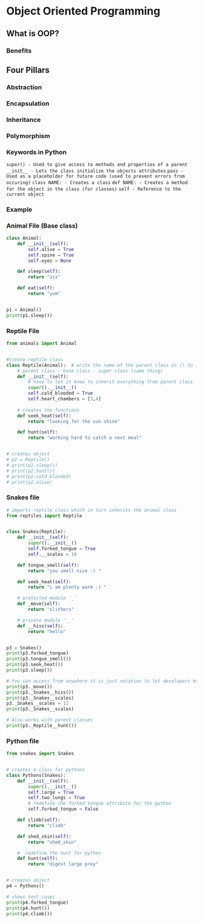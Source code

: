 # Object Oriented Programming

## What is OOP?

### Benefits

## Four Pillars

### Abstraction
### Encapsulation
### Inheritance
### Polymorphism

### Keywords in Python
`super() - Used to give access to methods and properties of a parent`
`__init__ - Lets the class initialize the objects attributes`
`pass - Used as a placeholder for future code (used to prevent errors from occuring)`
`class NAME: - Creates a class`
`def NAME: - Creates a method for the object in the class (for classes)`
`self - Reference to the current object`


### Example

### Animal File (Base class)
```python
class Animal:
    def __init__(self):
        self.alive = True
        self.spine = True
        self.eyes = None

    def sleep(self):
        return "zzz"

    def eat(self):
        return "yum"


p1 = Animal()
print(p1.sleep())
```
### Reptile File
```python
from animals import Animal


#create reptile class
class Reptile(Animal):  # write the name of the parent class in () to inherit
    # parent class - base class - super class (same thing)
    def __init__(self):
        # have to let it know to inherit everything from parent class
        super().__init__()
        self.cold_blooded = True
        self.heart_chambers = [3,4]
    
    # creates the functions
    def seek_heat(self):
        return "looking for the sun shine"

    def hunt(self):
        return "working hard to catch a next meal"


# creates object
# p2 = Reptile()
# print(p2.sleep())
# print(p2.hunt())
# print(p2.cold_blooded)
# print(p2.alive)
```
### Snakes file
```python
# imports reptile class which in turn inherits the animal class
from reptiles import Reptile


class Snakes(Reptile):
    def __init__(self):
        super().__init__()
        self.forked_tongue = True
        self.__scales = 10

    def tongue_smell(self):
        return "you smell nice :) "

    def seek_heat(self):
        return "i am plenty warm :) "

    # protected module '_'
    def _move(self):
        return "slithers"

    # private module '__'
    def __hiss(self):
        return "hello"


p3 = Snakes()
print(p3.forked_tongue)
print(p3.tongue_smell())
print(p3.seek_heat())
print(p3.sleep())

# You can access from anywhere it is just notation to let developers know  to not touch it
print(p3._move())
print(p3._Snakes__hiss())
print(p3._Snakes__scales)
p3._Snakes__scales = 11
print(p3._Snakes__scales)

# Also works with parent classes
print(p3._Reptile__hunt())
```
### Python file
```python
from snakes import Snakes


# creates a class for pythons
class Pythons(Snakes):
    def __init__(self):
        super().__init__()
        self.large = True
        self.two_lungs = True
        # redefine the forked tongue attribute for the python
        self.forked_tongue = False

    def climb(self):
        return "climb"

    def shed_skin(self):
        return "shed_skin"

    #  redefine the hunt for python
    def hunt(self):
        return "digest large prey"


# creates object
p4 = Pythons()

# shows test cases
print(p4.forked_tongue)
print(p4.hunt())
print(p4.climb())
```
